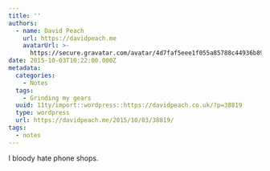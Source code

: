 ```yaml
---
title: ''
authors:
  - name: David Peach
    url: https://davidpeach.me
    avatarUrl: >-
      https://secure.gravatar.com/avatar/4d7faf5eee1f055a85788c44936b8995eaab6dfb004e7854ec747ccb272e91ee?s=96&d=mm&r=g
date: 2015-10-03T10:22:00.000Z
metadata:
  categories:
    - Notes
  tags:
    - Grinding my gears
  uuid: 11ty/import::wordpress::https://davidpeach.co.uk/?p=38819
  type: wordpress
  url: https://davidpeach.me/2015/10/03/38819/
tags:
  - notes
---
```

I bloody hate phone shops.